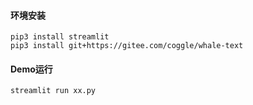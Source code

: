 #### 环境安装


```
pip3 install streamlit
pip3 install git+https://gitee.com/coggle/whale-text
```

#### Demo运行

```
streamlit run xx.py
```
